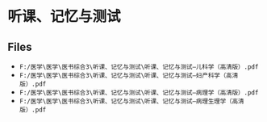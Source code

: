# 听课、记忆与测试

## Files

- `F:/医学\医学\医书综合3\听课、记忆与测试\听课、记忆与测试—儿科学（高清版）.pdf`
- `F:/医学\医学\医书综合3\听课、记忆与测试\听课、记忆与测试—妇产科学（高清版）.pdf`
- `F:/医学\医学\医书综合3\听课、记忆与测试\听课、记忆与测试—病理学（高清版）.pdf`
- `F:/医学\医学\医书综合3\听课、记忆与测试\听课、记忆与测试—病理生理学（高清版）.pdf`
